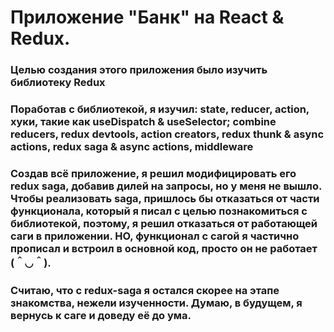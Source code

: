 # Приложение "Банк" на React & Redux.

### Целью создания этого приложения было изучить библиотеку Redux

### Поработав с библиотекой, я изучил: state, reducer, action, хуки, такие как useDispatch & useSelector; combine reducers, redux devtools, action creators, redux thunk & async actions, redux saga & async actions, middleware

### Создав всё приложение, я решил модифицировать его redux saga, добавив дилей на запросы, но у меня не вышло. Чтобы реализовать saga, пришлось бы отказаться от части функционала, который я писал с целью познакомиться с библиотекой, поэтому, я решил отказаться от работающей саги в приложении. НО, функционал с сагой я частично прописал и встроил в основной код, просто он не работает (＾◡＾). 

### Считаю, что с redux-saga я остался скорее на этапе знакомства, нежели изученности. Думаю, в будущем, я вернусь к саге и доведу её до ума.